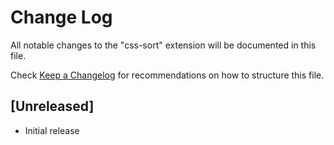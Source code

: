 # Change Log

All notable changes to the "css-sort" extension will be documented in this file.

Check [Keep a Changelog](http://keepachangelog.com/) for recommendations on how to structure this file.

## [Unreleased]

- Initial release